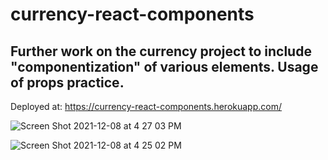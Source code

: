 # currency-react-components

## Further work on the currency project to include "componentization" of various elements. Usage of props practice.

Deployed at: https://currency-react-components.herokuapp.com/

![Screen Shot 2021-12-08 at 4 27 03 PM](https://user-images.githubusercontent.com/7611178/145291001-01b6c2e8-5da8-451c-92c9-ddc46e84ec3b.jpg)

![Screen Shot 2021-12-08 at 4 25 02 PM](https://user-images.githubusercontent.com/7611178/145291033-f916cb44-8d28-4502-9a43-11c6f7108a27.jpg)

